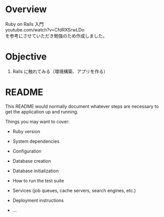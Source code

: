 # Overview

Ruby on Rails 入門  
youtube.com/watch?v=CfdRXSrwLDo  
を参考にさせていただき勉強のため作成しました。

# Objective

1. Rails に触れてみる（環境構築、アプリを作る）

# README

This README would normally document whatever steps are necessary to get the
application up and running.

Things you may want to cover:

- Ruby version

- System dependencies

- Configuration

- Database creation

- Database initialization

- How to run the test suite

- Services (job queues, cache servers, search engines, etc.)

- Deployment instructions

- ...
